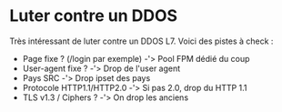 # Luter contre un DDOS

Très intéressant de luter contre un DDOS L7. Voici des pistes à check :

-   Page fixe ? (/login par exemple) -'> Pool FPM dédié du coup
-   User-agent fixe ? -'> Drop de l'user agent
-   Pays SRC -'> Drop ipset des pays
-   Protocole HTTP1.1/HTTP2.0 -'> Si pas 2.0, drop du HTTP 1.1
-   TLS v1.3 / Ciphers ? -'> On drop les anciens
